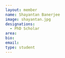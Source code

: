 ```yaml
---
layout: member
name: Shayantan Banerjee 
image: shayantan.jpg
designations: 
  - PhD Scholar
area:
bio:
email:
type: student
---
```

